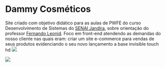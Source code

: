 # Dammy Cosméticos

Site criado com objetivo didático para as aulas de PWFE do curso Desenvolvimento de Sistemas do [SENAI Jandira](https://jandira.sp.senai.br/), sobre orientação do professor [Fernando Leonid](https://github.com/fernandoleonid?tab=repositories). Foco em front-end atendendo as demandas do nosso cliente nas quais eram: criar um site e-commerce para vendas de seus produtos evidenciando o seu novo lançamento a base invisible touch hd ![](img/imgBaseInvisibleTouch.jpeg)

![](img/logoDammyCosm-removebg-preview.png)
